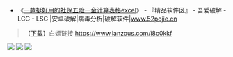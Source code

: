 - 《[一款挺好用的社保五险一金计算表格excel](https://www.52pojie.cn/thread-1082224-1-1.html)》 - 『精品软件区』 - 吾爱破解 - LCG - LSG |安卓破解|病毒分析|破解软件|www.52pojie.cn 

>  【[下载]()】白嫖链接  https://www.lanzous.com/i8c0kkf

 <img src="https://attach.52pojie.cn/forum/201912/29/135847m1obo75j7nn7yn01.png">
 <img src="https://attach.52pojie.cn/forum/201912/29/135849ufgnywhvftizs9wv.png">
<img src="https://attach.52pojie.cn/forum/201912/29/135852das66tda0n68wkgy.png">
